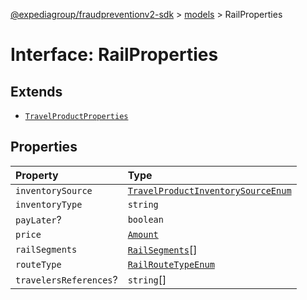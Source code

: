 [@expediagroup/fraudpreventionv2-sdk](../../index.md) > [models](../index.md) > RailProperties

# Interface: RailProperties

## Extends

-   [`TravelProductProperties`](interface.TravelProductProperties.md)

## Properties

| Property               | Type                                                                                                 |
| :--------------------- | :--------------------------------------------------------------------------------------------------- |
| `inventorySource`      | [`TravelProductInventorySourceEnum`](../type-aliases/type-alias.TravelProductInventorySourceEnum.md) |
| `inventoryType`        | `string`                                                                                             |
| `payLater`?            | `boolean`                                                                                            |
| `price`                | [`Amount`](../classes/class.Amount.md)                                                               |
| `railSegments`         | [`RailSegments`](../classes/class.RailSegments.md)[]                                                 |
| `routeType`            | [`RailRouteTypeEnum`](../type-aliases/type-alias.RailRouteTypeEnum.md)                               |
| `travelersReferences`? | `string`[]                                                                                           |
